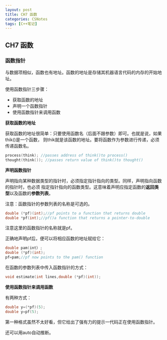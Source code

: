 ```yaml
---
layout: post
title: CH7 函数
categories: CSNotes
tags: [C++笔记]
---
```


## CH7 函数

### 函数指针

与数据项相似，函数也有地址。函数的地址是存储其机器语言代码的内存的开始地址。

使用函数指针三步骤：

* 获取函数的地址
* 声明一个函数指针
* 使用函数指针来调用函数

**获取函数的地址**

获取函数的地址很简单：只要使用函数名（后面不跟参数）即可。也就是说，如果thik()是一个函数，
则thik就是该函数的地址。要将函数作为参数进行传递，必须传递函数名。

```C++
process(think); //passes address of think()to process()
thought(think()); //passes return value of think()to thought()
```

**声明函数指针**

声明指向某种数据类型的指针时，必须指定指针指向的类型。同样，声明指向函数的指针时，也必须
指定指针指向的函数类型。这意味着声明应指定函数的**返回类型**以及函数的**参数列表**。

注意：函数指针的参数列表的名称是可选的。

```C++
double (*pf)(int);//pf points to a function that returns double
double *pf(int);//pf()a function that returns a pointer-to-double
```

注意这里的函数指针的名称就是pf。

正确地声明pf后，便可以将相应函数的地址赋给它：

```C++
double pam(int）;
double (*pf)(int);
pf=pam;//pf now points to the pam() function
```

在函数的参数列表中传入函数指针的方式：

```C++
void estimate(int lines,double (*pf)(int));
```

**使用函数指针来调用函数**

有两种方式：

```C++
double y=(*pf)(5);
double y=pf(5);
```

第一种格式虽然不太好看，但它给出了强有力的提示一代码正在使用函数指针。

还可以用auto自动推断。